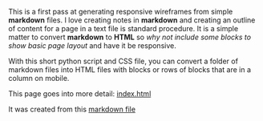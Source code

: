This is a first pass at generating responsive wireframes from simple **markdown** files. I love creating notes in **markdown** and creating an outline of content for a page in a text file is standard procedure. It is a simple matter to convert **markdown** to **HTML** so *why not include some blocks to show basic page layout* and have it be responsive.

With this short python script and CSS file, you can convert a folder of markdown files into HTML files with blocks or rows of blocks that are in a column on mobile.

This page goes into more detail: [index.html](https://arielchuri.github.io/markdown2wireframe/)

It was created from this [markdown file](index.md)

